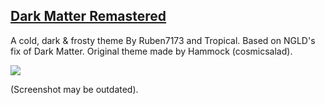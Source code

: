## [Dark Matter Remastered](https://betterdiscord.net/ghdl?id=2604)
A cold, dark & frosty theme By Ruben7173 and Tropical. Based on NGLD's fix of Dark Matter. Original theme made by Hammock (cosmicsalad).

![](https://i.imgur.com/P65iXJC.png)

(Screenshot may be outdated).

